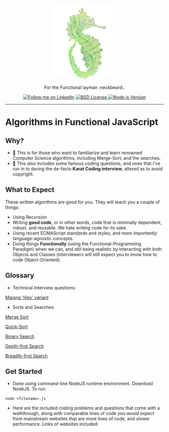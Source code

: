 <p align="center">
  <a href="./assets/seahorse.png">
    <img alt="Logo" src="./assets/seahorse.png" height="240" />
  </a>
  <p align="center">For the Functional layman :neckbeard:.</p>
  <p align="center">
    <a href="https://www.linkedin.com/in/daniel-gomez-func/"><img alt="Follow me on LinkedIn" src="https://img.shields.io/badge/LinkedIn-0077B5?style=for-the-badge&logo=linkedin&logoColor=white"></a>
  <a href="./LICENSE.md">
  <img alt="BSD License" src="https://img.shields.io/badge/License-BSD%203--Clause-yellow">
</a>
      <a href="https://nodejs.org/">
  <img alt="Node.js Version" src="https://img.shields.io/badge/Node.js-v18.16.0-brightgreen">
</a>
  </p>
</p>


---




# Algorithms in Functional JavaScript



## Why?

- :whale: This is for those who want to familiarize and learn renowned Computer Science algorithms, including Merge-Sort, and the searches.
- :page_with_curl: This *also* includes some famous coding questions, and ones that I've run in to during the de-facto **Karat Coding interview**, altered as to avoid copyright.

## What to Expect

These written algorithms are good for you. They will teach you a couple of things:
- Using Recursion
- Writing **good code**, or in other words, code that is minimally dependent, robust, and reusable. We hate writing code for its sake.
- Using recent ECMAScript standards and styles, and *more importantly* language-agnostic concepts.
- Doing things **Functionally** (using the Functional-Programming Paradigm) when we can, and still being realistic by interacting with both Objects and Classes (interviewers will still expect you to know how to code Object-Oriented). 


## Glossary

- Technical Interview questions:

[Majong 'tiles' variant](./src_algorithmsjs/majongwinhand_solut_fp.js)

- Sorts and Searches:

[Merge Sort](./src_algorithmsjs/mergesort_solut_fp.js)  

[Quick-Sort](./src_algorithmsjs/quicksort_solut_fp.js)  

[Binary Search](./src_algorithmsjs/binarysearch_solut_fp.js)  

[Depth-first Search](./src_algorithmsjs/depthfirst_solut_fp.js)  

[Breadth-first Search](./src_algorithmsjs/breadthfirst_solut_fp.js)  

## Get Started

- Done using command-line NodeJS runtime environment. Download NodeJS. To run:

```
node <filename>.js
```

- Here are the included coding problems and questions that come with a walkthrough, along with comparable lines of code *you would expect* from mainstream websites that are more lines of code, and slower performance. Links of websites included:

